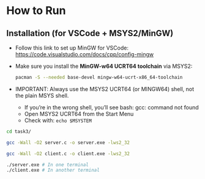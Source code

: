 # How to Run

## Installation (for VSCode + MSYS2/MinGW)
- Follow this link to set up MinGW for VSCode:  
  https://code.visualstudio.com/docs/cpp/config-mingw

- Make sure you install the **MinGW-w64 UCRT64 toolchain** via MSYS2:
  ```bash
  pacman -S --needed base-devel mingw-w64-ucrt-x86_64-toolchain
  ```

- IMPORTANT: Always use the MSYS2 UCRT64 (or MINGW64) shell, not the plain MSYS shell.
    - If you’re in the wrong shell, you’ll see bash: gcc: command not found
    - Open MSYS2 UCRT64 from the Start Menu
    - Check with: `echo $MSYSTEM`

```bash
cd task3/

gcc -Wall -O2 server.c -o server.exe -lws2_32

gcc -Wall -O2 client.c -o client.exe -lws2_32

./server.exe # In one terminal
./client.exe # In another terminal

```
